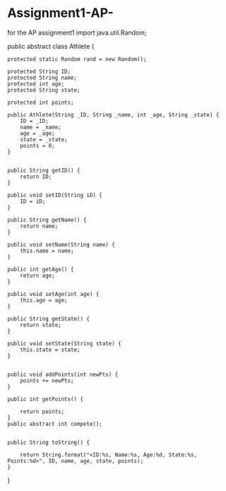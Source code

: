# Assignment1-AP-
for the AP assignment1
import java.util.Random;

public abstract class Athlete {
	
	protected static Random rand = new Random(); 
	
	protected String ID;
	protected String name;
	protected int age;
	protected String state;
	
	protected int points;
	
	public Athlete(String _ID, String _name, int _age, String _state) {
		ID = _ID;
		name = _name;
		age = _age;
		state = _state;
		points = 0;
	}

	
	public String getID() {
		return ID;
	}

	public void setID(String iD) {
		ID = iD;
	}

	public String getName() {
		return name;
	}

	public void setName(String name) {
		this.name = name;
	}

	public int getAge() {
		return age;
	}

	public void setAge(int age) {
		this.age = age;
	}

	public String getState() {
		return state;
	}

	public void setState(String state) {
		this.state = state;
	}
	
	
	public void addPoints(int newPts) {
		points += newPts;
	}
	
	public int getPoints() {
		
		return points;
	}
	public abstract int compete();
	
	
	public String toString() {
		
		return String.format("<ID:%s, Name:%s, Age:%d, State:%s, Points:%d>", ID, name, age, state, points);
	}
}
